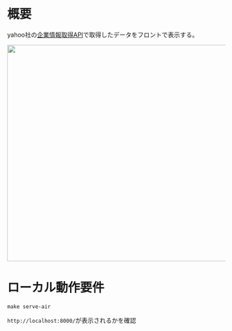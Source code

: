 # 概要
yahoo社の[企業情報取得API](https://developer.yahoo.co.jp/webapi/job/v1/company.html)で取得したデータをフロントで表示する。

<img src="https://github.com/gongon84/go-webapp/assets/57177320/f0d2d360-4aa2-404d-9452-46cd1d6054eb" width="580" height="500">

# ローカル動作要件
```
make serve-air
```

`http://localhost:8000/`が表示されるかを確認
